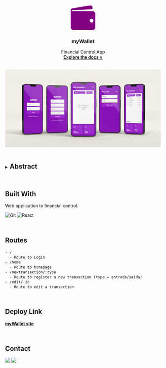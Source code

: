 <p align="center">
  <a href="https://github.com/lgsfarias/MyWallet">
    <img src="./public/img/wallet-128.png" alt="readme-logo" width="80" height="80">
  </a>

  <h3 align="center">
    myWallet
  </h3>
  <p align="center">
    Financial Control App
    <br />
    <a href="https://github.com/lgsfarias/MyWallet"><strong>Explore the docs »</strong></a>
    <br />
</p>

<br/>
<img src="./public/img/myWallet.jpg" alt="Banner" >
<br/><br/>

<details>
  <summary><h2 style="display: inline-block">Abstract</h2></summary>
  <ol>
    <li>
      <a href="#built-with">Built With</a>
    </li>
    <li><a href="#routes">Routes</a></li>
    <li><a href="#deploy-link">Deploy Link</a></li>
    <li><a href="#contact">Contact</a></li>
  </ol>
</details>

<br/>

## Built With

Web application to financial control.

![Git](https://img.shields.io/badge/git-%23F05033.svg?style=for-the-badge&logo=git&logoColor=white)
![React](https://img.shields.io/badge/React-20232A?style=for-the-badge&logo=react&logoColor=61DAFB)

<br/>

## Routes

```
- /
  - Route to Login
- /home
  - Route to homepage
- /newtransaction/:type
  - Route to register a new transaction (type = entrada/saida)
- /edit/:id
  - Route to edit a transaction
```

<br/>

## Deploy Link

<a href="https://my-wallet-lgsfarias.vercel.app/"><strong>myWallet site</strong></a>

<br />

## Contact

<div>
  <a href="https://www.linkedin.com/in/lgsfarias" target="_blank"><img src="https://img.shields.io/badge/-LinkedIn-%230077B5?style=for-the-badge&logo=linkedin&logoColor=white" target="_blank"></a>
  <a href = "mailto:lgsfarias.dev@gmail.com"><img src="https://img.shields.io/badge/Gmail-D14836?style=for-the-badge&logo=gmail&logoColor=white" target="_blank"></a>
</div>
